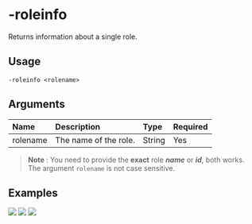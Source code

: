 # -roleinfo
Returns information about a single role.

## Usage
```
-roleinfo <rolename>
```

## Arguments
Name | Description | Type | Required
:-- | :-- | :-- | :--
rolename | The name of the role. | String | Yes

> **Note** : You need to provide the **exact** role ***name*** or ***id***, both works. The argument `rolename` is not case sensitive.

## Examples
![](https://user-images.githubusercontent.com/111157596/230731957-823c0bfc-6f83-43b8-b8cd-5eab64a5f289.png)
![](https://user-images.githubusercontent.com/111157596/230731960-29904b68-0a78-4cf4-9445-452a6f60335b.png)
![](https://user-images.githubusercontent.com/111157596/230731964-c3625587-6e41-4d9b-92e5-0e14ec717caf.png)
